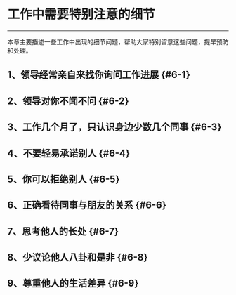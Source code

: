 # 工作中需要特别注意的细节

---

本章主要描述一些工作中出现的细节问题，帮助大家特别留意这些问题，提早预防和处理。

## 1、领导经常亲自来找你询问工作进展 {#6-1}

## 2、领导对你不闻不问 {#6-2}

## 3、工作几个月了，只认识身边少数几个同事 {#6-3}

## 4、不要轻易承诺别人 {#6-4}

## 5、你可以拒绝别人 {#6-5}

## 6、正确看待同事与朋友的关系 {#6-6}

## 7、思考他人的长处 {#6-7}

## 8、少议论他人八卦和是非 {#6-8}

## 9、尊重他人的生活差异 {#6-9}



